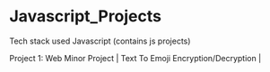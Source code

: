 # Javascript_Projects

Tech stack used Javascript (contains js projects)

Project 1: Web Minor Project | Text To Emoji Encryption/Decryption |
